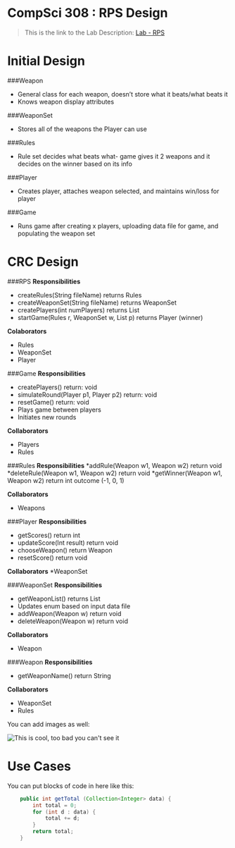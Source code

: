 CompSci 308 : RPS Design
===================

> This is the link to the Lab Description: 
[Lab - RPS](http://www.cs.duke.edu/courses/compsci308/spring16/classwork/02_design_rps/index.php)

Initial Design
=======

###Weapon

* General class for each weapon, doesn’t store what it beats/what beats it
* Knows weapon display attributes

###WeaponSet

* Stores all of the weapons the Player can use

###Rules

* Rule set decides what beats what- game gives it 2 weapons and it decides on the winner based on its info

###Player

* Creates player, attaches weapon selected, and maintains win/loss for player

###Game

* Runs game after creating x players, uploading data file for game, and populating the weapon set

CRC Design
=======

###RPS
**Responsibilities**

* createRules(String fileName) returns Rules
* createWeaponSet(String fileName) returns WeaponSet
* createPlayers(int numPlayers) returns List<Players>
* startGame(Rules r, WeaponSet w, List<Players> p) returns Player (winner)

**Colaborators**

* Rules
* WeaponSet
* Player

###Game
**Responsibilities**

* createPlayers() return: void
* simulateRound(Player p1, Player p2) return: void
* resetGame() return: void
* Plays game between players
* Initiates new rounds

**Collaborators**

* Players
* Rules

###Rules
**Responsibilities**
*addRule(Weapon w1, Weapon w2) return void
*deleteRule(Weapon w1, Weapon w2) return void
*getWinner(Weapon w1, Weapon w2) return int outcome (-1, 0, 1)

**Collaborators**

* Weapons

###Player
**Responsibilities**
* getScores() return int
* updateScore(Int result) return void
* chooseWeapon() return Weapon
* resetScore() return void


**Collaborators**
*WeaponSet

###WeaponSet
**Responsibilities**

* getWeaponList() returns List<Weapon>
* Updates enum based on input data file
* addWeapon(Weapon w) return void
* deleteWeapon(Weapon w) return void

**Collaborators**

* Weapon

###Weapon
**Responsibilities**

* getWeaponName() return String


**Collaborators**
* WeaponSet
* Rules

You can add images as well:

![This is cool, too bad you can't see it](crc-example.png "Our CRC cards")


Use Cases
=======

You can put blocks of code in here like this:
```java
    public int getTotal (Collection<Integer> data) {
        int total = 0;
        for (int d : data) {
            total += d;
        }
        return total;
    }
```
